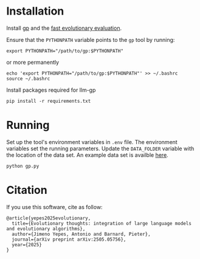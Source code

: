 # Installation

Install [gp](https://github.com/ajjimeno/gp) and the [fast evolutionary evaluation](https://github.com/ajjimeno/fast-evolutionary-evaluation).

Ensure that the `PYTHONPATH` variable points to the `gp` tool by running:

```
export PYTHONPATH="/path/to/gp:$PYTHONPATH"
```

or more permanently

```
echo 'export PYTHONPATH="/path/to/gp:$PYTHONPATH"' >> ~/.bashrc
source ~/.bashrc
```

Install packages required for llm-gp
```
pip install -r requirements.txt
```

# Running

Set up the tool's environment variables in `.env` file.
The environment variables set the running parameters.
Update the `DATA_FOLDER` variable with the location of the data set.
An example data set is availble [here](https://github.com/ajjimeno/list-data).

```
python gp.py
```

# Citation

If you use this software, cite as follow:

```
@article{yepes2025evolutionary,
  title={Evolutionary thoughts: integration of large language models and evolutionary algorithms},
  author={Jimeno Yepes, Antonio and Barnard, Pieter},
  journal={arXiv preprint arXiv:2505.05756},
  year={2025}
}
```
